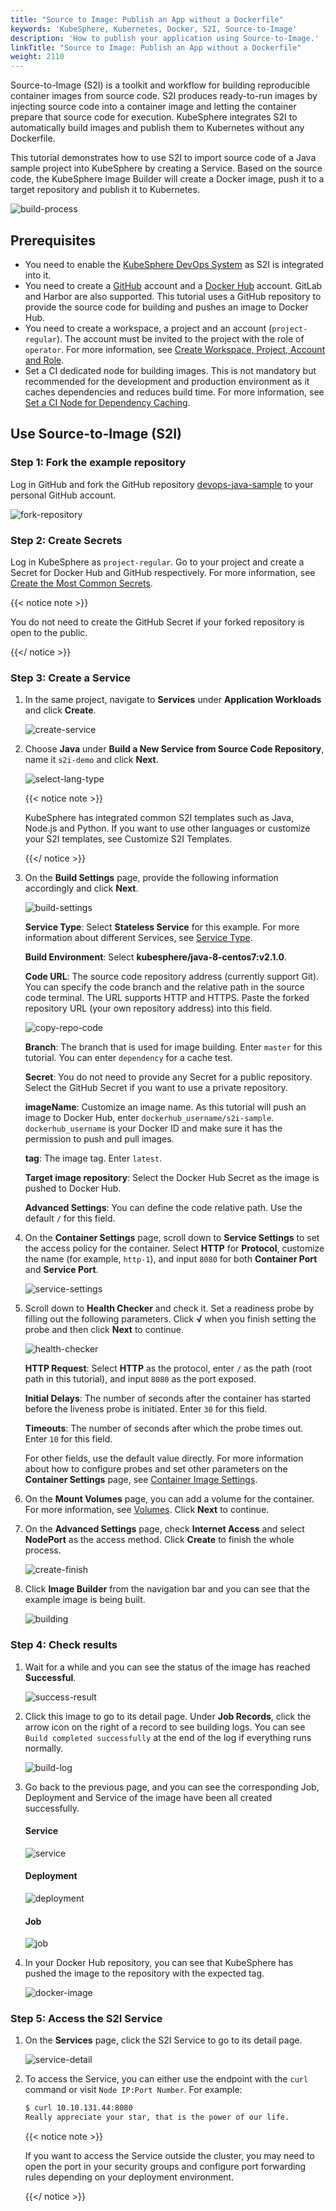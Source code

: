 ```yaml
---
title: "Source to Image: Publish an App without a Dockerfile"
keywords: 'KubeSphere, Kubernetes, Docker, S2I, Source-to-Image'
description: 'How to publish your application using Source-to-Image.'
linkTitle: "Source to Image: Publish an App without a Dockerfile"
weight: 2110
---
```


Source-to-Image (S2I) is a toolkit and workflow for building reproducible container images from source code. S2I produces ready-to-run images by injecting source code into a container image and letting the container prepare that source code for execution. KubeSphere integrates S2I to automatically build images and publish them to Kubernetes without any Dockerfile.

This tutorial demonstrates how to use S2I to import source code of a Java sample project into KubeSphere by creating a Service. Based on the source code, the KubeSphere Image Builder will create a Docker image, push it to a target repository and publish it to Kubernetes.

![build-process](/images/docs/project-user-guide/image-builder/s2i-publish-app-without-dockerfile/build-process.png)

## Prerequisites

- You need to enable the [KubeSphere DevOps System](../../../pluggable-components/devops/) as S2I is integrated into it.
- You need to create a [GitHub](https://github.com/) account and a [Docker Hub](http://www.dockerhub.com/) account. GitLab and Harbor are also supported. This tutorial uses a GitHub repository to provide the source code for building and pushes an image to Docker Hub.
- You need to create a workspace, a project and an account (`project-regular`). The account must be invited to the project with the role of `operator`. For more information, see [Create Workspace, Project, Account and Role](../../../quick-start/create-workspace-and-project).
- Set a CI dedicated node for building images. This is not mandatory but recommended for the development and production environment as it caches dependencies and reduces build time. For more information, see [Set a CI Node for Dependency Caching](../../../devops-user-guide/how-to-use/set-ci-node/).

## Use Source-to-Image (S2I)

### Step 1: Fork the example repository

Log in GitHub and fork the GitHub repository [devops-java-sample](https://github.com/kubesphere/devops-java-sample) to your personal GitHub account.

![fork-repository](/images/docs/project-user-guide/image-builder/s2i-publish-app-without-dockerfile/fork-repository.jpg)

### Step 2: Create Secrets

Log in KubeSphere as `project-regular`. Go to your project and create a Secret for Docker Hub and GitHub respectively. For more information, see [Create the Most Common Secrets](../../../project-user-guide/configuration/secrets/#create-the-most-common-secrets).

{{< notice note >}}

You do not need to create the GitHub Secret if your forked repository is open to the public.

{{</ notice >}} 

### Step 3: Create a Service

1. In the same project, navigate to **Services** under **Application Workloads** and click **Create**.

   ![create-service](/images/docs/project-user-guide/image-builder/s2i-publish-app-without-dockerfile/create-service.jpg)

2. Choose **Java** under **Build a New Service from Source Code Repository**, name it `s2i-demo` and click **Next**.

   ![select-lang-type](/images/docs/project-user-guide/image-builder/s2i-publish-app-without-dockerfile/select-lang-type.jpg)

   {{< notice note >}}

   KubeSphere has integrated common S2I templates such as Java, Node.js and Python. If you want to use other languages or customize your S2I templates, see Customize S2I Templates.

   {{</ notice >}} 

3. On the **Build Settings** page, provide the following information accordingly and click **Next**.

   ![build-settings](/images/docs/project-user-guide/image-builder/s2i-publish-app-without-dockerfile/build-settings.jpg)

   **Service Type**: Select **Stateless Service** for this example. For more information about different Services, see [Service Type](../../../project-user-guide/application-workloads/services/#service-type).

   **Build Environment**: Select **kubesphere/java-8-centos7:v2.1.0**.

   **Code URL**: The source code repository address (currently support Git). You can specify the code branch and the relative path in the source code terminal. The URL supports HTTP and HTTPS. Paste the forked repository URL (your own repository address) into this field.

   ![copy-repo-code](/images/docs/project-user-guide/image-builder/s2i-publish-app-without-dockerfile/copy-repo-code.jpg)

   **Branch**: The branch that is used for image building. Enter `master` for this tutorial. You can enter `dependency` for a cache test.

   **Secret**: You do not need to provide any Secret for a public repository. Select the GitHub Secret if you want to use a private repository.

   **imageName**: Customize an image name. As this tutorial will push an image to Docker Hub, enter `dockerhub_username/s2i-sample`. `dockerhub_username` is your Docker ID and make sure it has the permission to push and pull images.

   **tag**: The image tag. Enter `latest`.

   **Target image repository**: Select the Docker Hub Secret as the image is pushed to Docker Hub.

   **Advanced Settings**: You can define the code relative path. Use the default `/` for this field.

4. On the **Container Settings** page, scroll down to **Service Settings** to set the access policy for the container. Select **HTTP** for **Protocol**, customize the name (for example, `http-1`), and input `8080` for both **Container Port** and **Service Port**.

   ![service-settings](/images/docs/project-user-guide/image-builder/s2i-publish-app-without-dockerfile/service-settings.jpg)

5. Scroll down to **Health Checker** and check it. Set a readiness probe by filling out the following parameters. Click **√** when you finish setting the probe and then click **Next** to continue.

   ![health-checker](/images/docs/project-user-guide/image-builder/s2i-publish-app-without-dockerfile/health-checker.jpg)

   **HTTP Request**: Select **HTTP** as the protocol, enter `/` as the path (root path in this tutorial), and input `8080` as the port exposed.

   **Initial Delays**: The number of seconds after the container has started before the liveness probe is initiated. Enter `30` for this field.

   **Timeouts**: The number of seconds after which the probe times out. Enter `10` for this field.

   For other fields, use the default value directly. For more information about how to configure probes and set other parameters on the **Container Settings** page, see [Container Image Settings](../../../project-user-guide/application-workloads/container-image-settings/).

6. On the **Mount Volumes** page, you can add a volume for the container. For more information, see [Volumes](../../../project-user-guide/storage/volumes/). Click **Next** to continue.

7. On the **Advanced Settings** page, check **Internet Access** and select **NodePort** as the access method. Click **Create** to finish the whole process.

   ![create-finish](/images/docs/project-user-guide/image-builder/s2i-publish-app-without-dockerfile/create-finish.jpg)

8. Click **Image Builder** from the navigation bar and you can see that the example image is being built.

   ![building](/images/docs/project-user-guide/image-builder/s2i-publish-app-without-dockerfile/building.jpg)

### Step 4: Check results

1. Wait for a while and you can see the status of the image has reached **Successful**.

   ![success-result](/images/docs/project-user-guide/image-builder/s2i-publish-app-without-dockerfile/success-result.jpg)

2. Click this image to go to its detail page. Under **Job Records**, click the arrow icon on the right of a record to see building logs. You can see `Build completed successfully` at the end of the log if everything runs normally.

   ![build-log](/images/docs/project-user-guide/image-builder/s2i-publish-app-without-dockerfile/build-log.jpg)

3. Go back to the previous page, and you can see the corresponding Job, Deployment and Service of the image have been all created successfully.

   #### Service

   ![service](/images/docs/project-user-guide/image-builder/s2i-publish-app-without-dockerfile/service.jpg)

   #### Deployment

   ![deployment](/images/docs/project-user-guide/image-builder/s2i-publish-app-without-dockerfile/deployment.jpg)

   #### Job

   ![job](/images/docs/project-user-guide/image-builder/s2i-publish-app-without-dockerfile/job.jpg)

4. In your Docker Hub repository, you can see that KubeSphere has pushed the image to the repository with the expected tag.

   ![docker-image](/images/docs/project-user-guide/image-builder/s2i-publish-app-without-dockerfile/docker-image.jpg)

### Step 5: Access the S2I Service

1. On the **Services** page, click the S2I Service to go to its detail page.

   ![service-detail](/images/docs/project-user-guide/image-builder/s2i-publish-app-without-dockerfile/service-detail.jpg)

2. To access the Service, you can either use the endpoint with the `curl` command or visit `Node IP:Port Number`. For example:

   ```bash
   $ curl 10.10.131.44:8080
   Really appreciate your star, that is the power of our life.
   ```

   {{< notice note >}}

   If you want to access the Service outside the cluster, you may need to open the port in your security groups and configure port forwarding rules depending on your deployment environment.

   {{</ notice >}} 